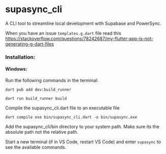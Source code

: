 # supasync_cli

A CLI tool to streamline local development with Supabase and PowerSync.

When you have an issue `templates.g.dart` file read this
https://stackoverflow.com/questions/78242687/my-flutter-app-is-not-generating-g-dart-files

### Installation:

#### Windows:

Run the following commands in the terminal:

```
dart pub add dev:build_runner
```

```
dart run build_runner build
```

Compile the supasync_cli.dart file to an executable file

```
dart compile exe bin/supasync_cli.dart -o bin/supasync.exe
```

Add the supasync_cli/bin directory to your system path. Make sure its the
absolute path not the relative path.

Start a new terminal (if in VS Code, restart VS Code) and enter `supasync` to
see the available commands.
